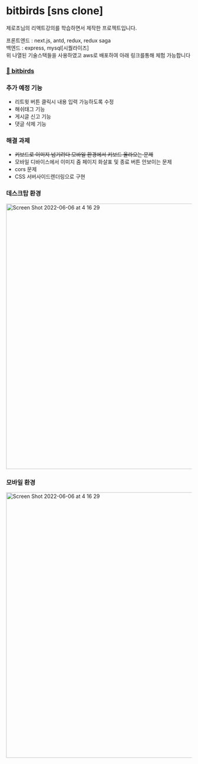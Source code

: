 # bitbirds [sns clone]

제로초님의 리액트강의를 학습하면서 제작한 프로젝트입니다.
<div>프론트엔드 : next.js, antd, redux, redux saga</div>
<div>백엔드 : express, mysql[시퀄라이즈] </div>
<div>위 나열된 기술스택들을 사용하였고 aws로 배포하여 아래 링크를통해 체험 가능합니다</div>
<h3><a href='http://bitbirds.site'> 🔗 bitbirds</a></h3>

<h3>추가 예정 기능</h3>
<ul>
  <li>리트윗 버튼 클릭시 내용 입력 가능하도록 수정</li>
  <li>해쉬태그 기능</li>
  <li>게시글 신고 기능</li>
  <li>댓글 삭제 기능</li>
</ul>  
<h3>해결 과제</h3>
<ul>
  <li><strike>키보드로 이미지 넘기려다 모바일 환경에서 키보드 올라오는 문제</strike></li>
  <li>모바일 디바이스에서 이미지 줌 페이지 화살표 및 종료 버튼 안보이는 문제</li>
  <li>cors 문제</li>
  <li>CSS 서버사이드렌더링으로 구현</li>
</ul>
<h3>데스크탑 환경</h3>
<img width="720" alt="Screen Shot 2022-06-06 at 4 16 29" src="https://user-images.githubusercontent.com/64246481/172067878-942c0256-1c68-4abf-9d8f-1b1b3605f7b2.png">

<h3>모바일 환경</h3>
<img width="720" alt="Screen Shot 2022-06-06 at 4 16 29" src=https://user-images.githubusercontent.com/64246481/172068332-70ed1b06-c258-4444-b437-641074ec9ff5.jpg>
